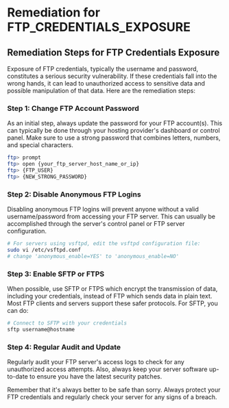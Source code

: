 # Remediation for FTP_CREDENTIALS_EXPOSURE

## Remediation Steps for FTP Credentials Exposure
Exposure of FTP credentials, typically the username and password, constitutes a serious security vulnerability. If these credentials fall into the wrong hands, it can lead to unauthorized access to sensitive data and possible manipulation of that data. Here are the remediation steps:

### Step 1: Change FTP Account Password
As an initial step, always update the password for your FTP account(s). This can typically be done through your hosting provider's dashboard or control panel. Make sure to use a strong password that combines letters, numbers, and special characters. 

```bash
ftp> prompt
ftp> open {your_ftp_server_host_name_or_ip}
ftp> {FTP_USER}
ftp> {NEW_STRONG_PASSWORD}
```

### Step 2: Disable Anonymous FTP Logins

Disabling anonymous FTP logins will prevent anyone without a valid username/password from accessing your FTP server. This can usually be accomplished through the server's control panel or FTP server configuration.

```bash
# For servers using vsftpd, edit the vsftpd configuration file:
sudo vi /etc/vsftpd.conf
# change 'anonymous_enable=YES' to 'anonymous_enable=NO'
```

### Step 3: Enable SFTP or FTPS

When possible, use SFTP or FTPS which encrypt the transmission of data, including your credentials, instead of FTP which sends data in plain text. Most FTP clients and servers support these safer protocols. For SFTP, you can do:

```bash
# Connect to SFTP with your credentials
sftp username@hostname
```

### Step 4: Regular Audit and Update

Regularly audit your FTP server's access logs to check for any unauthorized access attempts. Also, always keep your server software up-to-date to ensure you have the latest security patches. 

Remember that it's always better to be safe than sorry. Always protect your FTP credentials and regularly check your server for any signs of a breach.
